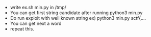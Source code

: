 - write ex.sh min.py in /tmp/
- You can get first string candidate after running python3 min.py
- Do run exploit with well known string ex) python3 min.py sctf{....
- You can get next a word
- repeat this.
